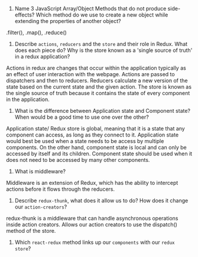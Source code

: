 1.  Name 3 JavaScript Array/Object Methods that do not produce side-effects? Which method do we use to create a new object while extending the properties of another object?

.filter(), .map(), .reduce()

1.  Describe `actions`, `reducers` and the `store` and their role in Redux. What does each piece do? Why is the store known as a 'single source of truth' in a redux application?

Actions in redux are changes that occur within the application typically as an effect of user interaction with the webpage. Actions are passed to dispatchers and then to reducers.
Reducers calculate a new version of the state based on the current state and the given action. The store is known as the single source of truth because it contains the state of every component in the application.

1.  What is the difference between Application state and Component state? When would be a good time to use one over the other?

Application state/ Redux store is global, meaning that it is a state that any component can access, as long as they connect to it. Application state would best be used when a state needs to be access by multiple components. On the other hand, component state is local and can only be accessed by itself and its children. Component state should be used when it does not need to be accessed by many other components.

1.  What is middleware?

Middleware is an extension of Redux, which has the ability to intercept actions before it flows through the reducers.

1.  Describe `redux-thunk`, what does it allow us to do? How does it change our `action-creators`?

redux-thunk is a middleware that can handle asynchronous operations inside action creators. Allows our action creators to use the dispatch() method of the store.

1.  Which `react-redux` method links up our `components` with our `redux store`?

<Provider>
